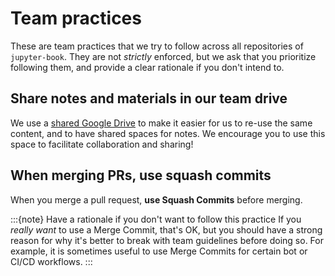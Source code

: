 # Team practices

These are team practices that we try to follow across all repositories of `jupyter-book`.
They are not _strictly_ enforced, but we ask that you prioritize following them, and provide a clear rationale if you don't intend to.

## Share notes and materials in our team drive

We use a [shared Google Drive](#team-drive) to make it easier for us to re-use the same content, and to have shared spaces for notes. We encourage you to use this space to facilitate collaboration and sharing!

## When merging PRs, use squash commits

When you merge a pull request, **use Squash Commits** before merging.

:::{note} Have a rationale if you don't want to follow this practice
If you _really want_ to use a Merge Commit, that's OK, but you should have a strong reason for why it's better to break with team guidelines before doing so.
For example, it is sometimes useful to use Merge Commits for certain bot or CI/CD workflows.
:::
